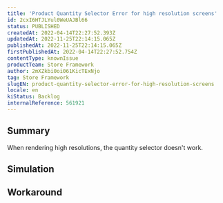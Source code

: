 ```yaml
---
title: 'Product Quantity Selector Error for high resolution screens'
id: 2cxI6HTJLYul0WeUAJBl66
status: PUBLISHED
createdAt: 2022-04-14T22:27:52.393Z
updatedAt: 2022-11-25T22:14:15.065Z
publishedAt: 2022-11-25T22:14:15.065Z
firstPublishedAt: 2022-04-14T22:27:52.754Z
contentType: knownIssue
productTeam: Store Framework
author: 2mXZkbi0oi061KicTExNjo
tag: Store Framework
slugEN: product-quantity-selector-error-for-high-resolution-screens
locale: en
kiStatus: Backlog
internalReference: 561921
---
```


## Summary


When rendering high resolutions, the quantity selector doesn't work.



## Simulation



## Workaround



